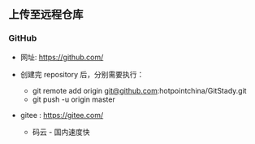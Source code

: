 ## 上传至远程仓库  


### GitHub 
- 网址: https://github.com/         

- 创建完 repository 后，分别需要执行：
    + git remote add origin git@github.com:hotpointchina/GitStady.git
    + git push -u origin master



- gitee : https://gitee.com/          
    - 码云 - 国内速度快       